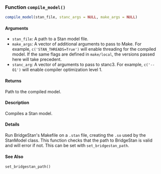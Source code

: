 ### Function `compile_model()`

```r
compile_model(stan_file, stanc_args = NULL, make_args = NULL)
```

#### Arguments

- `stan_file`: A path to a Stan model file.
- `make_args`: A vector of additional arguments to pass to Make. For example, `c('STAN_THREADS=True')` will enable threading for the compiled model. If the same flags are defined in `make/local`, the versions passed here will take precedent.
- `stanc_arg`: A vector of arguments to pass to stanc3. For example, `c('--O1')` will enable compiler optimization level 1.

#### Returns

Path to the compiled model.

#### Description

Compiles a Stan model.

#### Details

Run BridgeStan's Makefile on a `.stan` file, creating the `.so` used by the StanModel class. This function checks that the path to BridgeStan is valid and will error if not. This can be set with `set_bridgestan_path`.

#### See Also

`set_bridgestan_path()`



